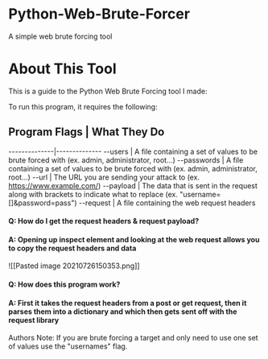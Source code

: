 # Python-Web-Brute-Forcer
A simple web brute forcing tool

# About This Tool

This is a guide to the Python Web Brute Forcing tool I made:

To run this program, it requires the following:

## Program Flags | What They Do
--------------|--------------
--users	  | A file containing a set of values to be brute forced with (ex. admin, administrator, root...)
--passwords	  | A file containing a set of values to be brute forced with (ex. admin, administrator, root...)
--url		  | The URL you are sending your attack to (ex. https://www.example.com/)
--payload 	  | The data that is sent in the request along with brackets to indicate what to replace (ex. "username=[]&password=pass")
--request 	  | A file containing the web request headers


#### Q: How do I get the request headers & request payload?
#### A: Opening up inspect element and looking at the web request allows you to copy the request headers and data
 ![[Pasted image 20210726150353.png]]
 
 #### Q: How does this program work?
#### A: First it takes the request headers from a post or get request, then it parses them into a dictionary and which then gets sent off with the request library
 
 Authors Note: If you are brute forcing a target and only need to use one set of values use the "usernames" flag.
